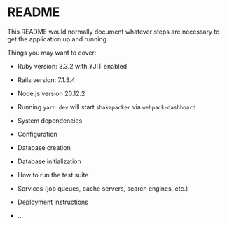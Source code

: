 # README

This README would normally document whatever steps are necessary to get the
application up and running.

Things you may want to cover:

* Ruby version: 3.3.2 with YJIT enabled

* Rails version: 7.1.3.4

* Node.js version 20.12.2

* Running `yarn dev` will start `shakapacker` via `webpack-dashboard`

* System dependencies

* Configuration

* Database creation

* Database initialization

* How to run the test suite

* Services (job queues, cache servers, search engines, etc.)

* Deployment instructions

* ...
